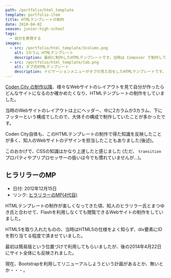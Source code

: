 ```yaml
---
path: /portfolio/html_template
template: portfolio-item
title: HTMLテンプレートの制作
date: 2010-04-02
season: junior-high-school
tags:
  - 自分を表現する
images:
  - src: /portfolio/html_template/3column.png
    alt: 3カラム HTMLテンプレート
    description: 最初に制作したHTMLテンプレートです。当時は Composer で制作していました。
  - src: /portfolio/html_template/tab.png
    alt: タブ式HTMLテンプレート
    description: ナビゲーションメニューがタブの見た目をしたHTMLテンプレートです。
---
```


[Coden City の制作以降](/portfolio/coden_city/)、様々なWebサイトのレイアウトを見て自分が作ったらどんなサイトになるのか確かめたくなり、HTMLテンプレートの制作をしていました。

当時のWebサイトのレイアウトは上にヘッダー、中に2カラムか3カラム、下にフッターという構成でしたので、大体その構成で制作していたことが多かったです。

Coden City自体も、このHTMLテンプレートの制作で得た知識を反映したことが多く、知人のWebサイトのデザインを担当したこともありました(後述)。

このおかげで、CSSの知識はかなり上達したと感じました (ただ、 `transition` プロパティやプリプロセッサーの扱いは今でも慣れていませんが...)。

## ヒラリラーのMP
- 日付: 2012年12月15日
- リンク: [ヒラリラーのMP(4代目)](http://hirarira.net/)

HTMLテンプレートの制作が楽しくなってきた頃、知人のヒラリラー氏とまつゆき氏と合わせて、Flashを利用しなくても閲覧できるWebサイトの制作をしていました。

HTML5を取り入れたものの、当時はHTML5の仕様をよく知らず、div要素にIDを割り当てる程度で済ませていました。

最初は簡易版という位置づけで利用してもらいましたが、後の2014年4月22日にサイト全体にも反映されました。

現在、Bootstrapを利用してリニューアルしようという計画があるとか、無いとか・・・。

